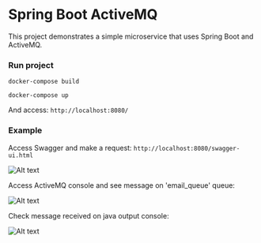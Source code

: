 # Spring Boot ActiveMQ

This project demonstrates a simple microservice that uses Spring Boot and ActiveMQ.

### Run project

``` docker-compose build ```

``` docker-compose up ``` 

And access: ``` http://localhost:8080/ ``` 

### Example

Access Swagger and make a request: ``` http://localhost:8080/swagger-ui.html ```

![Alt text](docs/swagger_request.png?raw=true "Swagger Request")

Access ActiveMQ console and see message on 'email_queue' queue:

![Alt text](docs/activemq_console.png?raw=true "ActiveMQ Console")

Check message received on java output console:

![Alt text](docs/message_received.png?raw=true "List")
